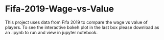 # Fifa-2019-Wage-vs-Value
This project uses data from Fifa 2019 to compare the wage vs value of players.
To see the interactive bokeh plot in the last box please download as an .ipynb to run and view in jupyter notebook.
